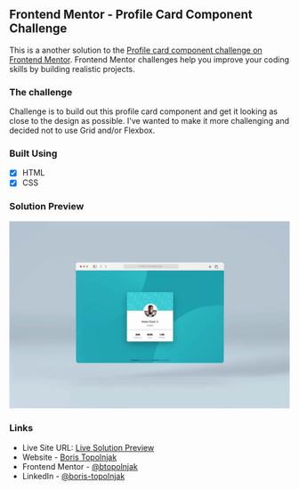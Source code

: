 ## Frontend Mentor - Profile Card Component Challenge
This is a another solution to the [Profile card component challenge on Frontend Mentor](https://www.frontendmentor.io/challenges/profile-card-component-cfArpWshJ). Frontend Mentor challenges help you improve your coding skills by building realistic projects.

### The challenge
Challenge is to build out this profile card component and get it looking as close to the design as possible. I've wanted to make it more challenging and decided not to use Grid and/or Flexbox.

### Built Using
- [x] HTML
- [x] CSS

### Solution Preview
![](./screenshot.jpg)

### Links
- Live Site URL: [Live Solution Preview](https://btopolnjak.github.io/fm-profile-card-component/)
- Website - [Boris Topolnjak](https://github.com/btopolnjak)
- Frontend Mentor - [@btopolnjak](https://www.frontendmentor.io/profile/btopolnjak)
- LinkedIn - [@boris-topolnjak](https://www.linkedin.com/in/boris-topolnjak-23334b104/)